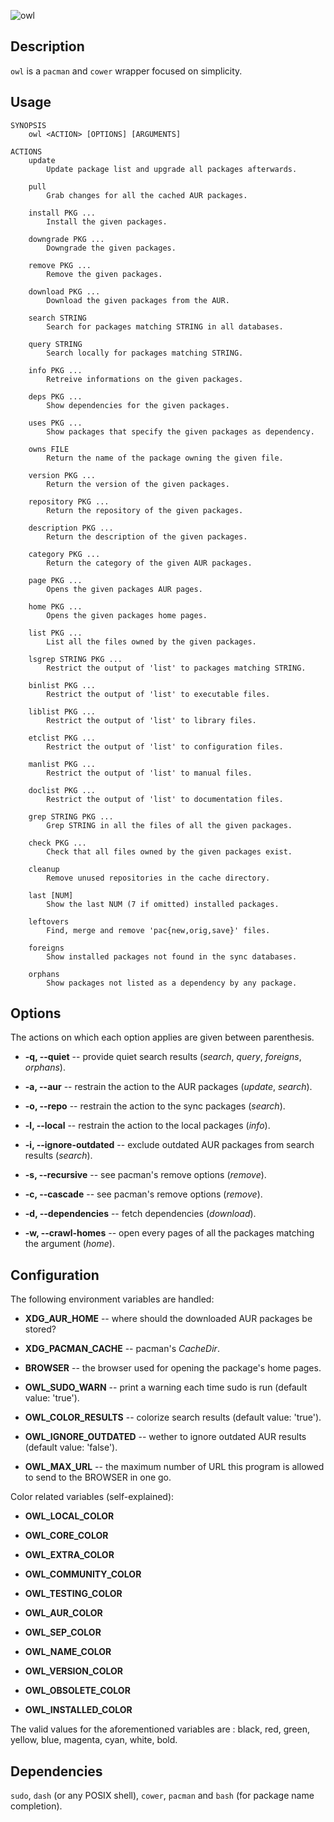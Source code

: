 ![owl](https://github.com/baskerville/owl/raw/master/preview/owl_logo.jpg)

## Description

`owl` is a `pacman` and `cower` wrapper focused on simplicity.

## Usage

    SYNOPSIS
        owl <ACTION> [OPTIONS] [ARGUMENTS]

    ACTIONS
        update
            Update package list and upgrade all packages afterwards.

        pull
            Grab changes for all the cached AUR packages.

        install PKG ...
            Install the given packages.

        downgrade PKG ...
            Downgrade the given packages.

        remove PKG ...
            Remove the given packages.

        download PKG ...
            Download the given packages from the AUR.

        search STRING
            Search for packages matching STRING in all databases.

        query STRING
            Search locally for packages matching STRING.

        info PKG ...
            Retreive informations on the given packages.

        deps PKG ...
            Show dependencies for the given packages.

        uses PKG ...
            Show packages that specify the given packages as dependency.

        owns FILE
            Return the name of the package owning the given file.

        version PKG ...
            Return the version of the given packages.

        repository PKG ...
            Return the repository of the given packages.

        description PKG ...
            Return the description of the given packages.

        category PKG ...
            Return the category of the given AUR packages.

        page PKG ...
            Opens the given packages AUR pages.

        home PKG ...
            Opens the given packages home pages.

        list PKG ...
            List all the files owned by the given packages.

        lsgrep STRING PKG ...
            Restrict the output of 'list' to packages matching STRING.

        binlist PKG ...
            Restrict the output of 'list' to executable files.

        liblist PKG ...
            Restrict the output of 'list' to library files.

        etclist PKG ...
            Restrict the output of 'list' to configuration files.

        manlist PKG ...
            Restrict the output of 'list' to manual files.

        doclist PKG ...
            Restrict the output of 'list' to documentation files.

        grep STRING PKG ...
            Grep STRING in all the files of all the given packages.

        check PKG ...
            Check that all files owned by the given packages exist.

        cleanup
            Remove unused repositories in the cache directory.

        last [NUM]
            Show the last NUM (7 if omitted) installed packages.

        leftovers
            Find, merge and remove 'pac{new,orig,save}' files.

        foreigns
            Show installed packages not found in the sync databases.

        orphans
            Show packages not listed as a dependency by any package.

## Options
The actions on which each option applies are given between parenthesis.

- **-q, --quiet** -- provide quiet search results (*search*, *query*, *foreigns*, *orphans*).

- **-a, --aur** -- restrain the action to the AUR packages (*update*, *search*).

- **-o, --repo** -- restrain the action to the sync packages (*search*).

- **-l, --local** -- restrain the action to the local packages (*info*).

- **-i, --ignore-outdated** -- exclude outdated AUR packages from search results (*search*).

- **-s, --recursive** -- see pacman's remove options (*remove*).

- **-c, --cascade** -- see pacman's remove options (*remove*).

- **-d, --dependencies** -- fetch dependencies (*download*).

- **-w, --crawl-homes** -- open every pages of all the packages matching the argument (*home*).

## Configuration

The following environment variables are handled:

- **XDG_AUR_HOME** -- where should the downloaded AUR packages be stored?

- **XDG_PACMAN_CACHE** -- pacman's *CacheDir*.

- **BROWSER** -- the browser used for opening the package's home pages.

- **OWL_SUDO_WARN** -- print a warning each time sudo is run (default value: 'true').

- **OWL_COLOR_RESULTS** -- colorize search results (default value: 'true').

- **OWL_IGNORE_OUTDATED** -- wether to ignore outdated AUR results (default value: 'false').

- **OWL_MAX_URL** -- the maximum number of URL this program is allowed to send to
  the BROWSER in one go.

Color related variables (self-explained):

- **OWL_LOCAL_COLOR**

- **OWL_CORE_COLOR**

- **OWL_EXTRA_COLOR**

- **OWL_COMMUNITY_COLOR**

- **OWL_TESTING_COLOR**

- **OWL_AUR_COLOR**

- **OWL_SEP_COLOR**

- **OWL_NAME_COLOR**

- **OWL_VERSION_COLOR**

- **OWL_OBSOLETE_COLOR**

- **OWL_INSTALLED_COLOR**

The valid values for the aforementioned variables are : black, red, green, yellow, blue, magenta, cyan, white, bold.

## Dependencies

`sudo`, `dash` (or any POSIX shell), `cower`, `pacman` and `bash` (for package name completion).
